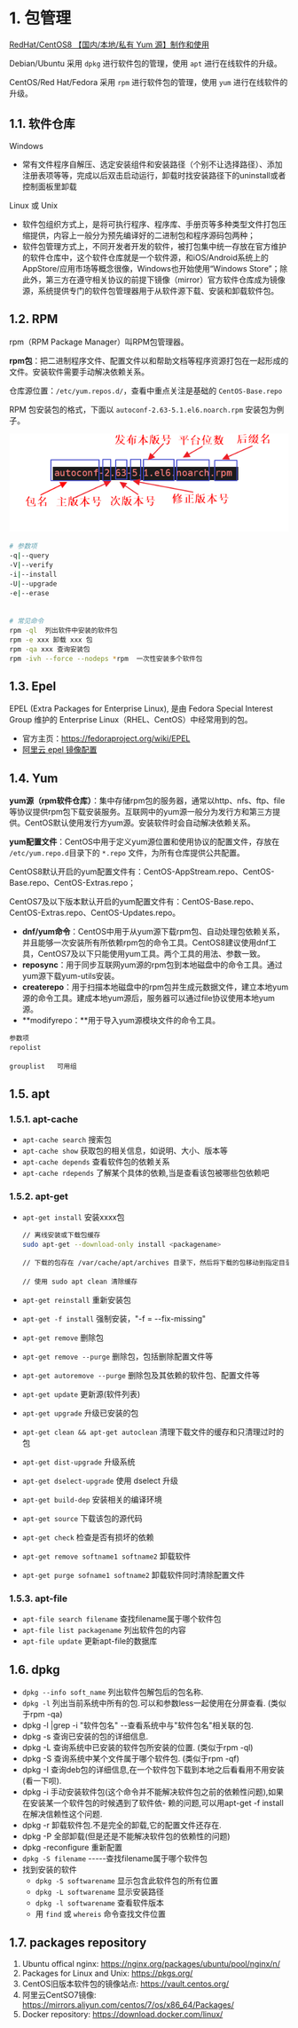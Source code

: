 # 1. 包管理

[RedHat/CentOS8 【国内/本地/私有 Yum 源】制作和使用](https://www.jianshu.com/p/68db74388600)

Debian/Ubuntu 采用 `dpkg` 进行软件包的管理，使用 `apt` 进行在线软件的升级。

CentOS/Red Hat/Fedora 采用 `rpm` 进行软件包的管理，使用 `yum` 进行在线软件的升级。

## 1.1. 软件仓库

Windows

- 常有文件程序自解压、选定安装组件和安装路径（个别不让选择路径）、添加注册表项等等，完成以后双击启动运行，卸载时找安装路径下的uninstall或者控制面板里卸载

Linux 或 Unix

- 软件包组织方式上，是将可执行程序、程序库、手册页等多种类型文件打包压缩提供，内容上一般分为预先编译好的二进制包和程序源码包两种；
- 软件包管理方式上，不同开发者开发的软件，被打包集中统一存放在官方维护的软件仓库中，这个软件仓库就是一个软件源，和iOS/Android系统上的AppStore/应用市场等概念很像，Windows也开始使用“Windows Store”；除此外，第三方在遵守相关协议的前提下镜像（mirror）官方软件仓库成为镜像源，系统提供专门的软件包管理器用于从软件源下载、安装和卸载软件包。


## 1.2. RPM
rpm（RPM Package Manager）叫RPM包管理器。

**rpm包**：把二进制程序文件、配置文件以和帮助文档等程序资源打包在一起形成的文件。安装软件需要手动解决依赖关系。

仓库源位置：`/etc/yum.repos.d/`，查看中重点关注是基础的 `CentOS-Base.repo`

RPM 包安装包的格式，下面以 `autoconf-2.63-5.1.el6.noarch.rpm` 安装包为例子。

![](pictures/rpm-packets.png)

```sh
# 参数项
-q|--query  
-V|--verify
-i|--install
-U|--upgrade
-e|--erase


# 常见命令
rpm -ql  列出软件中安装的软件包
rpm -e xxx 卸载 xxx 包
rpm -qa xxx 查询安装包
rpm -ivh --force --nodeps *rpm  一次性安装多个软件包
```

## 1.3. Epel

EPEL (Extra Packages for Enterprise Linux), 是由 Fedora Special Interest Group 维护的 Enterprise Linux（RHEL、CentOS）中经常用到的包。

- 官方主页：https://fedoraproject.org/wiki/EPEL
- [阿里云 epel 镜像配置](https://developer.aliyun.com/mirror/epel?spm=a2c6h.13651102.0.0.540e1b11JdpQPV)

## 1.4. Yum

**yum源（rpm软件仓库）**：集中存储rpm包的服务器，通常以http、nfs、ftp、file等协议提供rpm包下载安装服务。互联网中的yum源一般分为发行方和第三方提供。CentOS默认使用发行方yum源。安装软件时会自动解决依赖关系。

**yum配置文件**：CentOS中用于定义yum源位置和使用协议的配置文件，存放在 `/etc/yum.repo.d`目录下的 `*.repo` 文件，为所有仓库提供公共配置。

CentOS8默认开启的yum配置文件有：CentOS-AppStream.repo、CentOS-Base.repo、CentOS-Extras.repo；

CentOS7及以下版本默认开启的yum配置文件有：CentOS-Base.repo、CentOS-Extras.repo、CentOS-Updates.repo。

- **dnf/yum命令**：CentOS中用于从yum源下载rpm包、自动处理包依赖关系，并且能够一次安装所有所依赖rpm包的命令工具。CentOS8建议使用dnf工具，CentOS7及以下只能使用yum工具。两个工具的用法、参数一致。
- **reposync**：用于同步互联网yum源的rpm包到本地磁盘中的命令工具。通过yum源下载yum-utils安装。
- **createrepo**：用于扫描本地磁盘中的rpm包并生成元数据文件，建立本地yum源的命令工具。建成本地yum源后，服务器可以通过file协议使用本地yum源。
- **modifyrepo：**用于导入yum源模块文件的命令工具。

```sh
参数项
repolist

grouplist   可用组
```

## 1.5. apt

### 1.5.1. apt-cache

- `apt-cache search` 搜索包
- `apt-cache show`  获取包的相关信息，如说明、大小、版本等
- `apt-cache depends` 查看软件包的依赖关系
- `apt-cache rdepends` 了解某个具体的依赖,当是查看该包被哪些包依赖吧


### 1.5.2. apt-get

- `apt-get install`  安装xxxx包

  ```bash
  // 离线安装或下载包缓存
  sudo apt-get --download-only install <packagename>
  
  // 下载的包存在 /var/cache/apt/archives 目录下，然后将下载的包移动到指定目录下，打包并发送到离线环境的机器上
  
  // 使用 sudo apt clean 清除缓存
  ```

- `apt-get reinstall`   重新安装包
- `apt-get -f install`  强制安装，"-f = --fix-missing"
- `apt-get remove` 删除包
- `apt-get remove --purge` 删除包，包括删除配置文件等
- `apt-get autoremove --purge` 删除包及其依赖的软件包、配置文件等
- `apt-get update`  更新源(软件列表)
- `apt-get upgrade` 升级已安装的包
- `apt-get clean && apt-get autoclean`  清理下载文件的缓存和只清理过时的包
- `apt-get dist-upgrade` 升级系统
- `apt-get dselect-upgrade` 使用 dselect 升级
- `apt-get build-dep` 安装相关的编译环境
- `apt-get source`  下载该包的源代码
- `apt-get check` 检查是否有损坏的依赖
- `apt-get remove softname1 softname2`  卸载软件
- `apt-get purge sofname1 softname2`      卸载软件同时清除配置文件


### 1.5.3. apt-file
- `apt-file search filename` 查找filename属于哪个软件包
- `apt-file list packagename` 列出软件包的内容
- `apt-file update` 更新apt-file的数据库


## 1.6. dpkg
- `dpkg --info soft_name`  列出软件包解包后的包名称.
- `dpkg -l`  列出当前系统中所有的包.可以和参数less一起使用在分屏查看. (类似于rpm -qa)
- dpkg -l |grep -i "软件包名" --查看系统中与"软件包名"相关联的包.
- dpkg -s 查询已安装的包的详细信息.
- dpkg -L 查询系统中已安装的软件包所安装的位置. (类似于rpm -ql)
- dpkg -S 查询系统中某个文件属于哪个软件包. (类似于rpm -qf)
- dpkg -I 查询deb包的详细信息,在一个软件包下载到本地之后看看用不用安装(看一下呗).
- dpkg -i 手动安装软件包(这个命令并不能解决软件包之前的依赖性问题),如果在安装某一个软件包的时候遇到了软件依- 赖的问题,可以用apt-get -f install在解决信赖性这个问题.
- dpkg -r 卸载软件包.不是完全的卸载,它的配置文件还存在.
- dpkg -P 全部卸载(但是还是不能解决软件包的依赖性的问题)
- dpkg -reconfigure 重新配置
- `dpkg -S filename` -----查找filename属于哪个软件包
- 找到安装的软件
  - `dpkg -S softwarename` 显示包含此软件包的所有位置
  - `dpkg -L softwarename` 显示安装路径
  - `dpkg -l softwarename` 查看软件版本
  - 用 `find` 或 `whereis` 命令查找文件位置


## 1.7. packages repository
1. Ubuntu offical nginx: https://nginx.org/packages/ubuntu/pool/nginx/n/
2. Packages for Linux and Unix: https://pkgs.org/
3. CentOS旧版本软件包的镜像站点: https://vault.centos.org/
4. 阿里云CentSO7镜像: https://mirrors.aliyun.com/centos/7/os/x86_64/Packages/
5. Docker repository: https://download.docker.com/linux/

